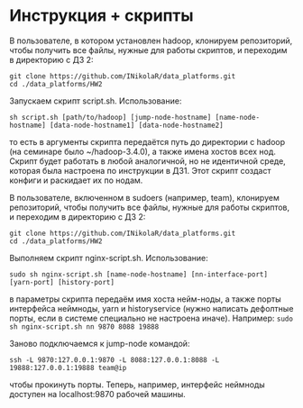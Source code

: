 # Инструкция + скрипты

В пользователе, в котором установлен hadoop, клонируем репозиторий, чтобы получить все файлы, нужные для работы скриптов, и переходим в директорию с ДЗ 2:

```
git clone https://github.com/INikolaR/data_platforms.git
cd ./data_platforms/HW2
```

Запускаем скрипт script.sh. Использование:

```
sh script.sh [path/to/hadoop] [jump-node-hostname] [name-node-hostname] [data-node-hostname1] [data-node-hostname2]
```

то есть в аргументы скрипта передаётся путь до директории с hadoop (на семинаре было ~/hadoop-3.4.0), а также имена хостов всех нод. Скрипт будет работать в любой аналогичной, но не идентичной среде, которая была настроена по инструкции в ДЗ1. Этот скрипт создаст конфиги и раскидает их по нодам.

В пользователе, включенном в sudoers (например, team), клонируем репозиторий, чтобы получить все файлы, нужные для работы скриптов, и переходим в директорию с ДЗ 2:

```
git clone https://github.com/INikolaR/data_platforms.git
cd ./data_platforms/HW2
```

Выполняем скрипт nginx-script.sh. Использование:

```
sudo sh nginx-script.sh [name-node-hostname] [nn-interface-port] [yarn-port] [history-port]
```

в параметры скрипта передаём имя хоста нейм-ноды, а также порты интерфейса неймноды, yarn и historyservice (нужно написать дефолтные порты, если в системе специально не настроена иначе). Например: ``sudo sh nginx-script.sh nn 9870 8088 19888``

Заново подключаемся к jump-node командой:

```
ssh -L 9870:127.0.0.1:9870 -L 8088:127.0.0.1:8088 -L 19888:127.0.0.1:19888 team@ip
```

чтобы прокинуть порты. Теперь, например, интерфейс неймноды доступен на localhost:9870 рабочей машины.
